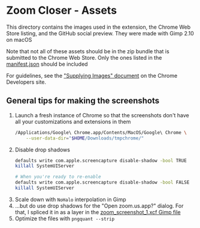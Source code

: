 # Zoom Closer - Assets

This directory contains the images used in the extension, the Chrome Web Store
listing, and the GitHub social preview. They were made with Gimp 2.10 on macOS

Note that not all of these assets should be in the zip bundle that is submitted
to the Chrome Web Store. Only the ones listed in the
[manifest.json](../manifest.json) should be included

For guidelines, see the
["Supplying Images" document](https://developer.chrome.com/docs/webstore/images/)
on the Chrome Developers site.

## General tips for making the screenshots

1. Launch a fresh instance of Chrome so that the screenshots don't have all
   your customizations and extensions in them
   ```sh
   /Applications/Google\ Chrome.app/Contents/MacOS/Google\ Chrome \
       --user-data-dir="$HOME/Downloads/tmpchrome/"
   ```
2. Disable drop shadows
   ```sh
   defaults write com.apple.screencapture disable-shadow -bool TRUE
   killall SystemUIServer
   
   # When you're ready to re-enable
   defaults write com.apple.screencapture disable-shadow -bool FALSE
   killall SystemUIServer
   ```
3. Scale down with `NoHalo` interpolation in Gimp
4. …but do use drop shadows for the "Open zoom.us.app?" dialog. For that, I
   spliced it in as a layer in the
   [zoom_screenshot_1.xcf Gimp file](zoom_screenshot_1.xcf)
5. Optimize the files with `pngquant --strip`

